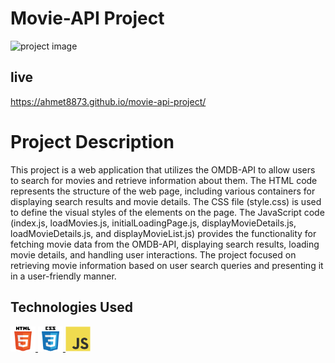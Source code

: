 # Movie-API Project
![project image](https://i.ibb.co/RQRJrTS/Screenshot-2023-07-21-at-15-02-38.png)
## live 
 https://ahmet8873.github.io/movie-api-project/

 # Project Description
This project is a web application that utilizes the OMDB-API to allow users to search for movies and retrieve information about them.
The HTML code represents the structure of the web page, including various containers for displaying search results and movie details. The CSS file (style.css) is used to define the visual styles of the elements on the page. The JavaScript code (index.js, loadMovies.js, initialLoadingPage.js, displayMovieDetails.js, loadMovieDetails.js, and displayMovieList.js) provides the functionality for fetching movie data from the OMDB-API, displaying search results, loading movie details, and handling user interactions. The project  focused on retrieving movie information based on user search queries and presenting it in a user-friendly manner.
## Technologies Used





 <a href="https://www.w3.org/html/" target="_blank" rel="noreferrer"> <img src="https://raw.githubusercontent.com/devicons/devicon/master/icons/html5/html5-original-wordmark.svg" alt="html5" width="40" height="40"/> </a>  <a href="https://www.w3schools.com/css/" target="_blank" rel="noreferrer"> <img src="https://raw.githubusercontent.com/devicons/devicon/master/icons/css3/css3-original-wordmark.svg" alt="css3" width="40" height="40"/> </a> <a href="https://developer.mozilla.org/en-US/docs/Web/JavaScript" target="_blank" rel="noreferrer"> <img src="https://raw.githubusercontent.com/devicons/devicon/master/icons/javascript/javascript-original.svg" alt="javascript" width="40" height="40"/> </a> 
